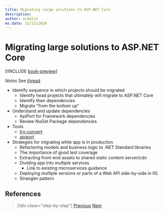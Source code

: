 ```yaml
---
title: Migrating large solutions to ASP.NET Core
description: 
author: ardalis
ms.date: 11/13/2020
---
```


# Migrating large solutions to ASP.NET Core

[!INCLUDE [book-preview](../../../includes/book-preview.md)]

*Notes*
See [thread](https://twitter.com/ardalis/status/1313669040859217921)

- Identify sequence in which projects should be migrated
  - Identify head projects that ultimately will migrate to ASP.NET Core
  - Identify their dependencies
  - Migrate "from the bottom up"
- Understand and update dependencies
  - ApiPort for Framework dependencies
  - Review NuGet Package dependencies
- Tools
  - [try-convert](https://github.com/dotnet/try-convert)
  - [apiport](https://github.com/microsoft/dotnet-apiport)
- Strategies for migrating while app is in production
  - Refactoring models and business logic to .NET Standard libraries
  - The importance of good test coverage
  - Extracting front-end assets to shared static content server/cdn
  - Dividing app into multiple services
    - Link to existing microservices guidance
  - Deploying multiple versions or parts of a Web API side-by-side in IIS
  - Strangler pattern

## References

>[!div class="step-by-step"]
>[Previous](testing-differences.md)
>[Next](identify-migration-sequence.md)
